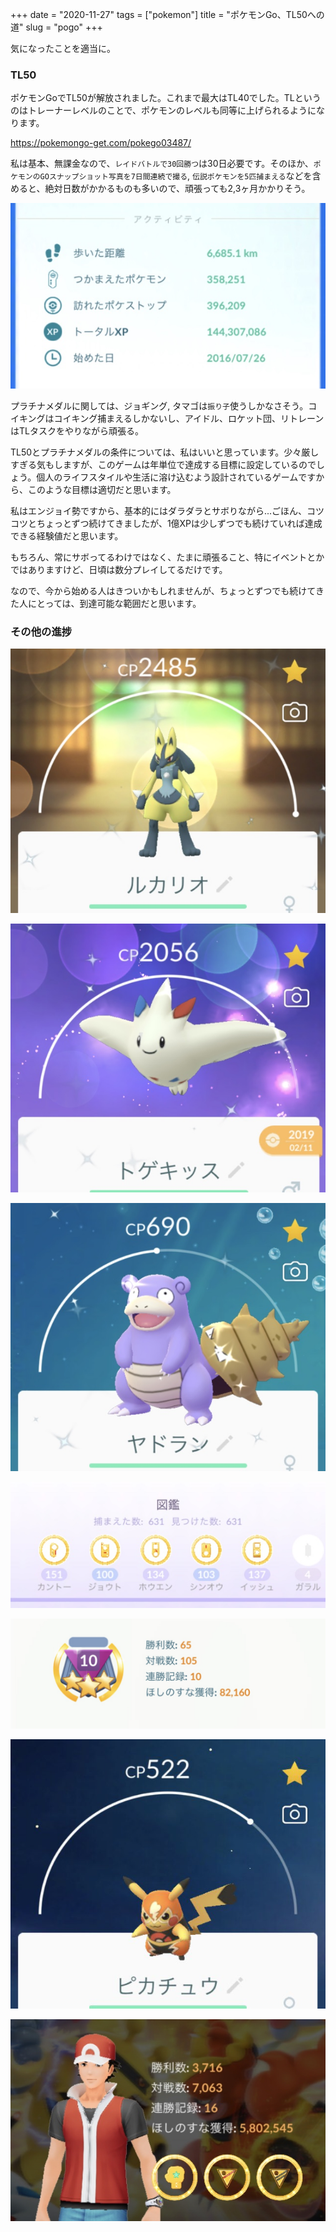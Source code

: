 +++
date = "2020-11-27"
tags = ["pokemon"]
title = "ポケモンGo、TL50への道"
slug = "pogo"
+++

気になったことを適当に。

### TL50

ポケモンGoでTL50が解放されました。これまで最大はTL40でした。TLというのはトレーナーレベルのことで、ポケモンのレベルも同等に上げられるようになります。

https://pokemongo-get.com/pokego03487/

私は基本、無課金なので、`レイドバトルで30回勝つ`は30日必要です。そのほか、`ポケモンのGOスナップショット写真を7日間連続で撮る`, `伝説ポケモンを5匹捕まえる`などを含めると、絶対日数がかかるものも多いので、頑張っても2,3ヶ月かかりそう。

![](https://raw.githubusercontent.com/syui/img/master/other/pokemongo_20201125_0121.jpg)


プラチナメダルに関しては、ジョギング, タマゴは`振り子`使うしかなさそう。コイキングはコイキング捕まえるしかないし、アイドル、ロケット団、リトレーンはTLタスクをやりながら頑張る。

TL50とプラチナメダルの条件については、私はいいと思っています。少々厳しすぎる気もしますが、このゲームは年単位で達成する目標に設定しているのでしょう。個人のライフスタイルや生活に溶け込むよう設計されているゲームですから、このような目標は適切だと思います。

私はエンジョイ勢ですから、基本的にはダラダラとサボりながら...ごほん、コツコツとちょっとずつ続けてきましたが、1億XPは少しずつでも続けていれば達成できる経験値だと思います。

もちろん、常にサボってるわけではなく、たまに頑張ること、特にイベントとかではありますけど、日頃は数分プレイしてるだけです。

なので、今から始める人はきついかもしれませんが、ちょっとずつでも続けてきた人にとっては、到達可能な範囲だと思います。

### その他の進捗

![](https://raw.githubusercontent.com/syui/img/master/other/pokemongo_20201125_0117.jpg)

![](https://raw.githubusercontent.com/syui/img/master/other/pokemongo_20201125_0118.jpg)

![](https://raw.githubusercontent.com/syui/img/master/other/pokemongo_20201125_0122.jpg)

![](https://raw.githubusercontent.com/syui/img/master/other/pokemongo_20201125_0119.jpg)

![](https://raw.githubusercontent.com/syui/img/master/other/pokemongo_20201125_3508.jpg)

![](https://raw.githubusercontent.com/syui/img/master/other/pokemongo_20201125_0000.jpg)

![](https://raw.githubusercontent.com/syui/img/master/other/pokemongo_20201125_0120.jpg)

